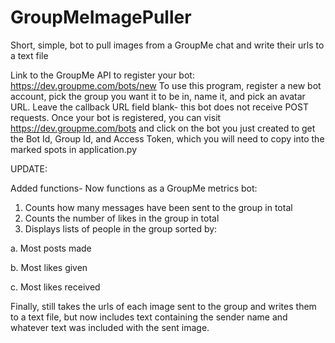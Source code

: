 # GroupMeImagePuller
Short, simple, bot to pull images from a GroupMe chat and write their urls to a text file

Link to the GroupMe API to register your bot: https://dev.groupme.com/bots/new
To use this program, register a new bot account, pick the group you want it to be in, name it, and pick an avatar URL. Leave the callback URL field blank- this bot does not receive POST requests. Once your bot is registered, you can visit https://dev.groupme.com/bots and click on the bot you just created to get the Bot Id, Group Id, and Access Token, which you will need to copy into the marked spots in application.py

UPDATE:

Added functions-
Now functions as a GroupMe metrics bot:
1. Counts how many messages have been sent to the group in total
2. Counts the number of likes in the group in total
3. Displays lists of people in the group sorted by:

  a. Most posts made
  
  b. Most likes given
  
  c. Most likes received


Finally, still takes the urls of each image sent to the group and writes them to a text file, but now includes text containing the sender name and whatever text was included with the sent image.

